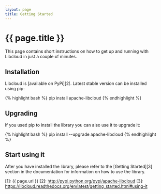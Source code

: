 ```yaml
---
layout: page
title: Getting Started
---
```


# {{ page.title }}

This page contains short instructions on how to get up and running with
Libcloud in just a couple of minutes.

## Installation

Libcloud is [available on PyPi][2]. Latest stable version can be installed
using pip:

{% highlight bash %}
pip install apache-libcloud
{% endhighlight %}

## Upgrading

If you used pip to install the library you can also use it to upgrade it:

{% highlight bash %}
pip install --upgrade apache-libcloud
{% endhighlight %}

## Start using it

After you have installed the library, please refer to the [Getting Started][3]
section in the documentation for information on how to use the library.

[1]: {{ page.url }}
[2]: http://pypi.python.org/pypi/apache-libcloud
[3]: https://libcloud.readthedocs.org/en/latest/getting_started.html#using-it
